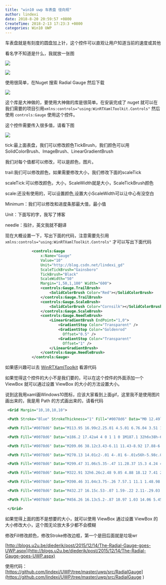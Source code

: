 ```yaml
---
title: "win10 uwp 车表盘 径向规"
author: lindexi
date: 2018-8-20 20:59:57 +0800
CreateTime: 2018-2-13 17:23:3 +0800
categories: Win10 UWP
---
```


车表盘就是有刻度的圆盘加上针，这个控件可以直观让用户知道当前的速度或其他

<!--more-->



<div id="toc"></div>

看名字不知道是什么，我就放一张图

<!-- ![这里写图片描述](http://img.blog.csdn.net/20160903165703064)  -->

![](https://i.loli.net/2018/08/20/5b7ab9db4b4a5.jpg)

<!-- ![这里写图片描述](http://img.blog.csdn.net/20160903173217169)  -->

![](https://i.loli.net/2018/08/20/5b7aba0ad1c12.gif)

使用很简单，在Nuget 搜索 Radial Gauge 然后下载

<!-- ![这里写图片描述](http://img.blog.csdn.net/20160903165948549)  -->

![](https://i.loli.net/2018/08/20/5b7aba24c57d8.gif)


这个库是大神做的，要使用大神做的库是很简单。在安装完成了 nuget 就可以在我们需要的项目引用`xmlns:controls="using:WinRTXamlToolkit.Controls"` 然后使用 `controls:Gauge` 使用这个控件。

这个控件需要传入很多值，请看下图

![](https://i.loli.net/2018/08/20/5b7aba6f4ec32.gif)

<!-- ![这里写图片描述](http://img.blog.csdn.net/20160903173511567)  -->

tick:最上面表盘，我们可以修改颜色TickBrush，我们颜色可以用SolidColorBrush、ImageBrush、LinearGradientBrush

我们对每个值都可以修改，可以是颜色，图片。

trail:我们可以修改颜色，如果需要修改大小，我们修改下面的scaleTick

scaleTick:可以修改颜色，大小，ScaleWidth就是大小，ScaleTickBrush颜色

scale:还没有使用的，可以设置颜色,设置大小ScaleWidth可以让中心有没空白

Minimum：我们可以修改和进度条那最大值，最小值

Unit：下面写的字，我写了博客

needle：指针，英文我就不翻译

现在大概设置一下，写出下面的代码，注意需要先引用 `xmlns:controls="using:WinRTXamlToolkit.Controls"` 才可以写出下面代码

```xml
            <controls:Gauge
                x:Name="Gauge"
                Value="10"
                Unit="http://blog.csdn.net/lindexi_gd"
                ScaleTickBrush="Gainsboro"
                TickBrush="Black"
                ScaleWidth="50"
                Margin="1,50,1,100" Width="600">
                <controls:Gauge.TrailBrush>
                    <SolidColorBrush Color="Red"></SolidColorBrush>
                </controls:Gauge.TrailBrush>
                <controls:Gauge.ScaleBrush>
                    <SolidColorBrush Color="Cornsilk"></SolidColorBrush>
                </controls:Gauge.ScaleBrush>
                <controls:Gauge.NeedleBrush>
                    <LinearGradientBrush EndPoint="1,0">
                        <GradientStop Color="Transparent" />
                        <GradientStop Color="Goldenrod"
                          Offset="0.5" />
                        <GradientStop Color="Transparent"
                          Offset="1" />
                    </LinearGradientBrush>
                </controls:Gauge.NeedleBrush>
            </controls:Gauge>
```

如果感兴趣可以去 [WinRTXamlToolkit](https://github.com/xyzzer/WinRTXamlToolkit)  看源代码

如果觉得这个控件的大小不是我们要的，可以在这个控件的外面添加一个 ViewBox 就可以通过设置 ViewBox 的大小的方法设置大小。


说到这我用xaml画Windows10图标，应该大家看到上面gif，这里我不是使用图片画出来的，我是用 Path 的方式画出来的，请看代码

```xml
 <Grid Margin="10,10,10,10">

 <Path Stroke="Blue" StrokeThickness="1" Fill="#0078d6" Data="M0 12.49l35.7-4.9v34.5H0M40 6.91L87.3 0V41.8H40M0 45.74h35.7v34.6L0 75.34M40 46.2H87.3v41.4L40 80.9 "></Path>

 <Path Fill="#0078d6" Data="M113.95 16.99c2.25.01 4.5.01 6.76.04 3.51 12.68 6.97 25.38 10.49 38.07.75 2.66 1.31 5.38 1.64 8.14 3.66-15.57 8.66-30.81 12.86-46.25 1.95.01 3.9.01 5.85.02 3.09 10.99 5.98 22.03 9.04 33.03 1.13 4.38 2.59 8.7 3.05 13.23 3.31-15.55 8.03-30.79 11.78-46.24 2.22-.03 4.44-.03 6.66-.03-4.84 17.69-9.88 35.33-14.78 53h-7.21c-3.55-12.69-7.07-25.39-10.66-38.06-.6-2.05-.85-4.17-1.04-6.29-.28 1.83-.54 3.68-1.01 5.47-3.63 12.92-7.31 25.82-10.84 38.76-2.4.13-4.8.14-7.2.12-5.15-17.66-10.26-35.34-15.39-53.01"></Path>

 <Path Fill="#0078d6" Data="m186.2 17.42a4 4 0 1 1 0 1M187.1 32h6v38h-6"></Path>

 <Path Fill="#0078d6" Data="M209.06 38.12c3.43-6.11 11.43-8.92 17.88-6.09 5.13 2 7.04 7.94 7.2 13 .28 8.32.05 16.65.12 24.97-2 0-4 0-6-.01-.09-7.99.21-16-.14-23.99-.16-3.96-1.84-8.72-6.15-9.73-6.29-1.9-12.57 3.77-12.77 9.99-.18 7.91-.01 15.83-.07 23.74h-6c.01-12.67.01-25.33 0-38h6.01c-.01 2.04-.02 4.08-.08 6.12"></Path>

 <Path Fill="#0078d6" Data="M270.13 14.01c2-.01 4-.01 6-.01v56h-5.98c.01-2.03-.03-4.06-.17-6.09-4.33 7.78-15.91 9.5-22.53 3.73-4.73-4.07-6.17-10.69-5.92-16.68.05-6.08 2.05-12.54 6.89-16.51 6.29-5.18 17.44-4.88 21.75 2.73-.08-7.73-.01-15.45-.04-23.17m-12.92 22.14c-4.8.76-8.05 5.14-8.95 9.67-1.18 5.46-.97 11.78 2.47 16.42 3.72 4.94 11.93 5.05 15.91.38 2.71-2.82 3.48-6.86 3.5-10.64.03-3.99.37-8.49-2.28-11.82-2.34-3.33-6.71-4.83-10.65-4.01"></Path>

 <Path Fill="#0078d6" Data="M299.47 31.06c5.35-.47 11.28.37 15.3 4.24 4.54 4.19 5.89 10.7 5.64 16.65-.07 5.35-2.05 10.78-5.97 14.51-8.18 7.44-23.37 5.81-28.56-4.42-4.08-8.57-3.26-20.43 4.19-26.94 2.67-2.26 6.05-3.29 9.4-4.04m-1.08 5.44c-8.81 2.71-10.3 14.22-7.55 21.79 2.19 6.72 10.73 9.7 16.86 6.56 4.15-1.91 6.04-6.59 6.44-10.88.45-5.01.05-10.69-3.49-14.6-3-3.38-8.08-4.11-12.26-2.87"></Path>

 <Path Fill="#0078d6" Data="M322.91 32h6.26c2.48 9.05 4.88 18.12 7.41 27.16.51 1.7.7 3.46.88 5.22 2.83-10.9 6.41-21.6 9.62-32.39l5.47.03c2.75 10.8 6.17 21.44 8.45 32.35 2.35-10.85 5.69-21.46 8.3-32.25 2.01-.1 4.02-.13 6.04-.15-3.81 12.67-7.46 25.38-11.29 38.03h-6.22c-2.7-10.3-6.2-20.4-8.39-30.81-2.61 10.4-6.23 20.52-9.21 30.81h-6.01c-3.76-12.67-7.6-25.31-11.31-38"></Path>

 <Path Fill="#0078d6" Data="M390.46 31.04c3.75-.26 7.57.1 11.1 1.48.98 1.86.22 4.3.45 6.39-4.21-2.63-10.01-4.31-14.58-1.63-3.13 1.7-3.28 6.73-.23 8.6 4.37 2.83 9.92 3.57 13.8 7.21 4.28 4.12 3.24 12.04-1.77 15.13-6.09 3.88-14.11 3.5-20.49.54 0-2.24-.01-4.48-.05-6.72 4.54 3.46 10.92 5.38 16.35 2.92 3.17-1.59 3.33-6.46.54-8.51-4.37-3.22-10.36-3.73-14.24-7.75-3.83-3.86-3.14-10.96 1.13-14.23 2.21-2.03 5.2-2.64 7.99-3.43"></Path>

 <Path Fill="#0078d6" Data="M432.27 16.15c.53-.07 1.59-.22 2.11-.29.03 18.04.01 36.09.01 54.14h-5.92c.04-15.02-.1-30.05.07-45.07-3.77 2.61-7.84 4.84-12.27 6.08.03-2 .05-4 .07-6 5.8-1.97 11.08-5.15 15.93-8.86"></Path>

 <Path Fill="#0078d6" Data="M456.26 16.13c5.2-.87 10.97 1.03 14.06 5.45 4.39 6.2 4.8 14.15 5.02 21.48-.15 7.74-1 16.13-5.94 22.44-4.55 5.97-13.87 7.37-19.97 2.98-4.95-3.57-6.89-9.8-7.77-15.57-1-8.57-.91-17.56 2.07-25.74 1.88-5.55 6.52-10.33 12.53-11.04m-.92 5.37c-5.33 2.16-6.86 8.46-7.6 13.58-.78 7.14-.96 14.5.74 21.53.85 3.46 2.64 7.13 6.07 8.65 3.89 1.96 9.09.27 11.14-3.57 3.27-5.65 3.35-12.43 3.39-18.78-.13-6.19-.38-12.85-3.8-18.23-2.03-3.28-6.4-4.6-9.94-3.18"></Path>

 </Grid>

```

如果觉得上面的图不是想要的大小，就可以使用 ViewBox 通过设置 ViewBox 的大小修改大小，这个图无论放大多少都不会模糊

修改Fill修改颜色，修改Stroke修改边框，第一个是田后面就是垃圾wr

[http://blogs.u2u.be/diederik/post/2015/12/14/The-Radial-Gauge-goes-UWP.aspx](http://blogs.u2u.be/diederik/post/2015/12/14/The-Radial-Gauge-goes-UWP.aspx)

使用代码：[https://github.com/lindexi/UWP/tree/master/uwp/src/RadialGauge](https://github.com/lindexi/UWP/tree/master/uwp/src/RadialGauge )






